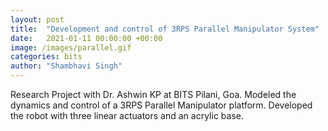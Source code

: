 ```yaml
---
layout: post
title:  "Development and control of 3RPS Parallel Manipulator System"
date:   2021-01-11 00:00:00 +00:00
image: /images/parallel.gif
categories: bits
author: "Shambhavi Singh"
---
```

Research Project with Dr. Ashwin KP at BITS Pilani, Goa. Modeled the dynamics and control of a 3RPS Parallel Manipulator platform. Developed the robot with three linear actuators and an acrylic base. 